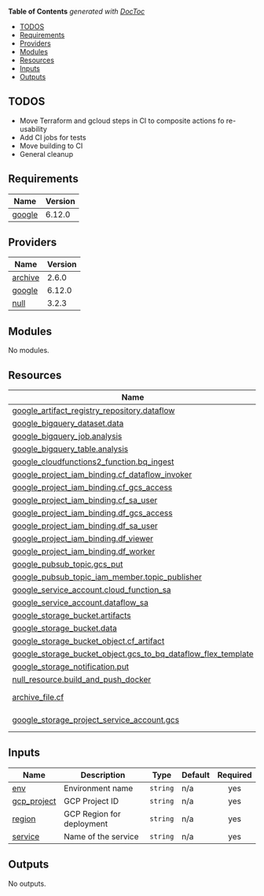 <!-- START doctoc generated TOC please keep comment here to allow auto update -->
<!-- DON'T EDIT THIS SECTION, INSTEAD RE-RUN doctoc TO UPDATE -->
**Table of Contents**  *generated with [DocToc](https://github.com/thlorenz/doctoc)*

- [TODOS](#todos)
- [Requirements](#requirements)
- [Providers](#providers)
- [Modules](#modules)
- [Resources](#resources)
- [Inputs](#inputs)
- [Outputs](#outputs)

<!-- END doctoc generated TOC please keep comment here to allow auto update -->

## TODOS

- Move Terraform and gcloud steps in CI to composite actions fo re-usability
- Add CI jobs for tests
- Move building to CI
- General cleanup

<!-- BEGIN_TF_DOCS -->
## Requirements

| Name | Version |
|------|---------|
| <a name="requirement_google"></a> [google](#requirement\_google) | 6.12.0 |

## Providers

| Name | Version |
|------|---------|
| <a name="provider_archive"></a> [archive](#provider\_archive) | 2.6.0 |
| <a name="provider_google"></a> [google](#provider\_google) | 6.12.0 |
| <a name="provider_null"></a> [null](#provider\_null) | 3.2.3 |

## Modules

No modules.

## Resources

| Name | Type |
|------|------|
| [google_artifact_registry_repository.dataflow](https://registry.terraform.io/providers/hashicorp/google/6.12.0/docs/resources/artifact_registry_repository) | resource |
| [google_bigquery_dataset.data](https://registry.terraform.io/providers/hashicorp/google/6.12.0/docs/resources/bigquery_dataset) | resource |
| [google_bigquery_job.analysis](https://registry.terraform.io/providers/hashicorp/google/6.12.0/docs/resources/bigquery_job) | resource |
| [google_bigquery_table.analysis](https://registry.terraform.io/providers/hashicorp/google/6.12.0/docs/resources/bigquery_table) | resource |
| [google_cloudfunctions2_function.bq_ingest](https://registry.terraform.io/providers/hashicorp/google/6.12.0/docs/resources/cloudfunctions2_function) | resource |
| [google_project_iam_binding.cf_dataflow_invoker](https://registry.terraform.io/providers/hashicorp/google/6.12.0/docs/resources/project_iam_binding) | resource |
| [google_project_iam_binding.cf_gcs_access](https://registry.terraform.io/providers/hashicorp/google/6.12.0/docs/resources/project_iam_binding) | resource |
| [google_project_iam_binding.cf_sa_user](https://registry.terraform.io/providers/hashicorp/google/6.12.0/docs/resources/project_iam_binding) | resource |
| [google_project_iam_binding.df_gcs_access](https://registry.terraform.io/providers/hashicorp/google/6.12.0/docs/resources/project_iam_binding) | resource |
| [google_project_iam_binding.df_sa_user](https://registry.terraform.io/providers/hashicorp/google/6.12.0/docs/resources/project_iam_binding) | resource |
| [google_project_iam_binding.df_viewer](https://registry.terraform.io/providers/hashicorp/google/6.12.0/docs/resources/project_iam_binding) | resource |
| [google_project_iam_binding.df_worker](https://registry.terraform.io/providers/hashicorp/google/6.12.0/docs/resources/project_iam_binding) | resource |
| [google_pubsub_topic.gcs_put](https://registry.terraform.io/providers/hashicorp/google/6.12.0/docs/resources/pubsub_topic) | resource |
| [google_pubsub_topic_iam_member.topic_publisher](https://registry.terraform.io/providers/hashicorp/google/6.12.0/docs/resources/pubsub_topic_iam_member) | resource |
| [google_service_account.cloud_function_sa](https://registry.terraform.io/providers/hashicorp/google/6.12.0/docs/resources/service_account) | resource |
| [google_service_account.dataflow_sa](https://registry.terraform.io/providers/hashicorp/google/6.12.0/docs/resources/service_account) | resource |
| [google_storage_bucket.artifacts](https://registry.terraform.io/providers/hashicorp/google/6.12.0/docs/resources/storage_bucket) | resource |
| [google_storage_bucket.data](https://registry.terraform.io/providers/hashicorp/google/6.12.0/docs/resources/storage_bucket) | resource |
| [google_storage_bucket_object.cf_artifact](https://registry.terraform.io/providers/hashicorp/google/6.12.0/docs/resources/storage_bucket_object) | resource |
| [google_storage_bucket_object.gcs_to_bq_dataflow_flex_template](https://registry.terraform.io/providers/hashicorp/google/6.12.0/docs/resources/storage_bucket_object) | resource |
| [google_storage_notification.put](https://registry.terraform.io/providers/hashicorp/google/6.12.0/docs/resources/storage_notification) | resource |
| [null_resource.build_and_push_docker](https://registry.terraform.io/providers/hashicorp/null/latest/docs/resources/resource) | resource |
| [archive_file.cf](https://registry.terraform.io/providers/hashicorp/archive/latest/docs/data-sources/file) | data source |
| [google_storage_project_service_account.gcs](https://registry.terraform.io/providers/hashicorp/google/6.12.0/docs/data-sources/storage_project_service_account) | data source |

## Inputs

| Name | Description | Type | Default | Required |
|------|-------------|------|---------|:--------:|
| <a name="input_env"></a> [env](#input\_env) | Environment name | `string` | n/a | yes |
| <a name="input_gcp_project"></a> [gcp\_project](#input\_gcp\_project) | GCP Project ID | `string` | n/a | yes |
| <a name="input_region"></a> [region](#input\_region) | GCP Region for deployment | `string` | n/a | yes |
| <a name="input_service"></a> [service](#input\_service) | Name of the service | `string` | n/a | yes |

## Outputs

No outputs.
<!-- END_TF_DOCS -->
